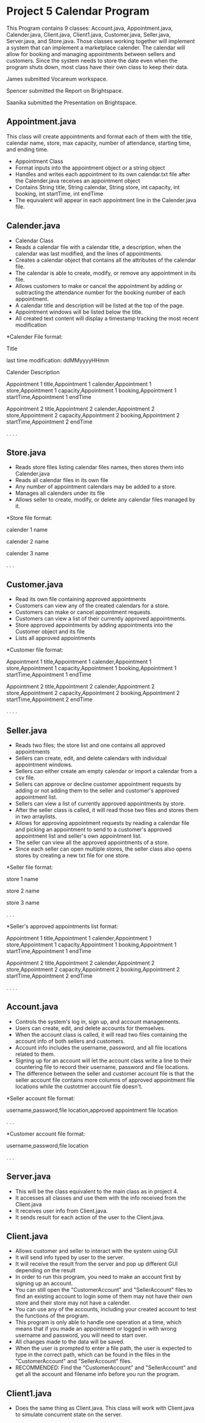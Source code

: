 # Project 5 Calendar Program
This Program contains 9 classes: Account.java, Appointment.java, Calender.java, Client.java, Client1.java, Customer.java, Seller.java, Server.java, and Store.java. Those classes working together will implement a system that can implement a marketplace calender. The calendar will allow for booking and managing appointments between sellers and customers. Since the system needs to store the date even when the program shuts down, most class have their own class to keep their data.

James submitted Vocareum workspace.

Spencer submitted the Report on Brightspace.

Saanika submitted the Presentation on Brightspace.


## Appointment.java
This class will create appointments and format each of them with the title, calendar name, store, max capacity, number of attendance, starting time, and ending time.
- Appointment Class
- Format inputs into the appointment object or a string object
- Handles and writes each appointment to its own calendar.txt file after the Calender.java receives an appointment object
- Contains String title, String calendar, String store, int capacity, int booking, int startTime, int endTime
- The equivalent will appear in each appointment line in the Calender.java file.


## Calender.java
- Calendar Class
- Reads a calendar file with a calendar title, a description, when the calendar was last modified, and the lines of appointments.
- Creates a calendar object that contains all the attributes of the calendar file.
- The calendar is able to create, modify, or remove any appointment in its file.
- Allows customers to make or cancel the appointment by adding or subtracting the attendance number for the booking number of each appointment.
- A calendar title and description will be listed at the top of the page.
- Appointment windows will be listed below the title.
- All created text content will display a timestamp tracking the most recent modification

*Calender File format:

Title

last time modification: ddMMyyyyHHmm

Calender Description

Appointment 1 title,Appointment 1 calender,Appointment 1 store,Appointment 1 capacity,Appointment 1 booking,Appointment 1 startTime,Appointment 1 endTime

Appointment 2 title,Appointment 2 calender,Appointment 2 store,Appointment 2 capacity,Appointment 2 booking,Appointment 2 startTime,Appointment 2 endTime

.
.
.
.


## Store.java
- Reads store files listing calendar files names, then stores them into Calender.java
- Reads all calendar files in its own file
- Any number of appointment calendars may be added to a store.
- Manages all calenders under its file
- Allows seller to create, modify, or delete any calendar files managed by it.

*Store file format:

calender 1 name

calender 2 name

calender 3 name

.
.
.

## Customer.java
- Read its own file containing approved appointments
- Customers can view any of the created calendars for a store.
- Customers can make or cancel appointment requests.
- Customers can view a list of their currently approved appointments.
- Store approved appointments by adding appointments into the Customer object and its file
- Lists all approved appointments

*Customer file format:

Appointment 1 title,Appointment 1 calender,Appointment 1 store,Appointment 1 capacity,Appointment 1 booking,Appointment 1 startTime,Appointment 1 endTime

Appointment 2 title,Appointment 2 calender,Appointment 2 store,Appointment 2 capacity,Appointment 2 booking,Appointment 2 startTime,Appointment 2 endTime

.
.
.
.


## Seller.java
- Reads two files; the store list and one contains all approved appointments
- Sellers can create, edit, and delete calendars with individual appointment windows.
- Sellers can either create am empty calendar or import a calendar from a csv file.
- Sellers can approve or decline customer appointment requests by adding or not adding them to the seller and customer's approved appointment list.
- Sellers can view a list of currently approved appointments by store.
- After the seller class is called, it will read those two files and stores them in two arraylists.
- Allows for approving appointment requests by reading a calendar file and picking an appointment to send to a customer's approved appointment list and seller's own appointment list.
- The seller can view all the approved appointments of a store.
- Since each seller can open multiple stores, the seller class also opens stores by creating a new txt file for one store.

*Seller file format:

store 1 name

store 2 name

store 3 name

.
.
.

*Seller's approved appointments list format:

Appointment 1 title,Appointment 1 calender,Appointment 1 store,Appointment 1 capacity,Appointment 1 booking,Appointment 1 startTime,Appointment 1 endTime

Appointment 2 title,Appointment 2 calender,Appointment 2 store,Appointment 2 capacity,Appointment 2 booking,Appointment 2 startTime,Appointment 2 endTime

.
.
.
.


## Account.java
- Controls the system's log in, sign up, and account managements.
- Users can create, edit, and delete accounts for themselves.
- When the account class is called, it will read two files containing the account info of both sellers and customers.
- Account info includes the username, password, and all file locations related to them.
- Signing up for an account will let the account class write a line to their countering file to record their username, password and file locations.
- The difference between the seller and customer account file is that the seller account file contains more columns of approved appointment file locations while the custotmer account file doesn't.

*Seller account file format:

username,password,file location,approved appointment file location

.
.
.


*Customer account file format:

username,password,file location

.
.
.


## Server.java
- This will be the class equivalent to the main class as in project 4.
- It accesses all classes and use them with the info received from the Client.java
- It receives user info from Client.java.
- It sends result for each action of the user to the Client.java.




## Client.java
- Allows customer and seller to interact with the system using GUI
- It will send info typed by user to the server.
- It will receive the result from the server and pop up different GUI depending on the result
- In order to run this program, you need to make an account first by signing up an account.
- You can still open the "CustomerAccount" and "SellerAccount" files to find an existing account to login some of them may not have their own store and their store may not have a calender.
- You can use any of the accounts, including your created account to test the functions of the program.
- This program is only able to handle one operation at a time, which means that if you made an appointment or logged in with wrong username and password, you will need to start over.
- All changes made to the data will be saved.
- When the user is prompted to enter a file path, the user is expected to type in the correct path, which can be found in the files
  in the "CustomerAccount" and "SellerAccount" files.
- RECOMMENDED: Find the "CustomerAccount" and "SellerAccount" and get all the account and filename info before you run the program.


## Client1.java
- Does the same thing as Client.java. This class will work with Client.java to simulate concurrent state on the server.
